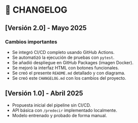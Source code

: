 # 📝 CHANGELOG

## [Versión 2.0] - Mayo 2025

### Cambios importantes
- Se integró CI/CD completo usando GitHub Actions.
- Se automatizó la ejecución de pruebas con `pytest`.
- Se añadió despliegue en GitHub Packages (imagen Docker).
- Se mejoró la interfaz HTML con botones funcionales.
- Se creó el presente `README.md` detallado y con diagrama.
- Se creó este `CHANGELOG.md` con los cambios del proyecto.

## [Versión 1.0] - Abril 2025

- Propuesta inicial del pipeline sin CI/CD.
- API básica con `/predecir` implementado localmente.
- Modelo entrenado y probado de forma manual.

